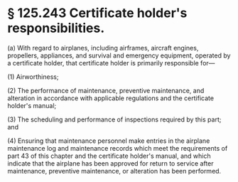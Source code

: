 # § 125.243   Certificate holder's responsibilities.

(a) With regard to airplanes, including airframes, aircraft engines, propellers, appliances, and survival and emergency equipment, operated by a certificate holder, that certificate holder is primarily responsible for—


(1) Airworthiness; 


(2) The performance of maintenance, preventive maintenance, and alteration in accordance with applicable regulations and the certificate holder's manual; 


(3) The scheduling and performance of inspections required by this part; and 


(4) Ensuring that maintenance personnel make entries in the airplane maintenance log and maintenance records which meet the requirements of part 43 of this chapter and the certificate holder's manual, and which indicate that the airplane has been approved for return to service after maintenance, preventive maintenance, or alteration has been performed. 




